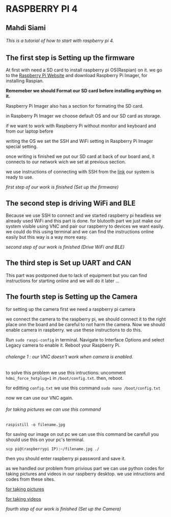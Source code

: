 # RASPBERRY PI 4
## Mahdi Siami
###### This is a tutorial of how to start with raspberry pi 4.

## The first step is Setting up the firmware
At first with need a SD card to install raspberry pi OS(Raspian) on it.
we go to the [Raspberry Pi Website](https://www.raspberrypi.com/) and download Raspberry Pi Imager, for installing Raspian.

**Rememeber we should Format our SD card before installing anything on it.**

Raspberry Pi Imager also has a section for formating the SD card.

in Raspberry Pi Imager we choose default OS and our SD card as storage.

if we want to work with Raspberry Pi without monitor and keyboard and from our laptop before 

writing the OS we set the SSH and WiFi setting in Raspberry Pi Imager special setting.

once writing is finished we put our SD card at back of our board and, it connects to our network wich we set at previous section.

we use instructions of connecting with SSH from the [link](https://www.tomshardware.com/reviews/raspberry-pi-headless-setup-how-to,6028.html)
our system is ready to use.


*first step of our work is finished (Set up the firmware)*

## The second step is driving WiFi and BLE

Because we use SSH to connect and we started raspberry pi headless we already used WiFi and this part is done.
for blutooth part we just make our system visible using VNC and pair our raspberry to devices we want easily.
we could do this using terminal and we can find the instructions online easily but this way is a way more easy.

*second step of our work is finished (Drive WiFi and BLE)*

## The third step is Set up UART and CAN
This part was postponed due to lack of equipment but you can find instructions for starting online and we will do it later ...

## The fourth step is Setting up the Camera

for setting up the camera first we need a raspberry pi camera

we connect the camera to the raspberry pi, we should connect it to the right place onn the board and be careful to not harm the camera.
Now we should enable camera in raspberry.
we use these instructions to do this.

Run `sudo raspi-config` in terminal.
Navigate to Interface Options and select Legacy camera to enable it.
Reboot your Raspberry Pi.

###### chalenge 1 : our VNC doesn't work when camera is enabled.
to solve this problem we use this intructions:
uncomment `hdmi_force_hotplug=1` in `/boot/config.txt`.
then, reboot.

for editting `config.txt` we use this command
`sudo nano /boot/config.txt`

now we can use our VNC again.
###### for taking pictures we can use this command 

`raspistill -o filename.jpg `

for saving our image on out pc we can use this command be carefull you should use this on your pc's terminal.

`scp pi@(raspberrypi IP):~/filename.jpg ./` 

then you should enter raspberry pi password and save it.

as we handled our problem from privious part we can use python codes for taking pictures and videos in our raspberry desktop.
we use intructions and codes from these sites.

[for taking pictures](https://howchoo.com/pi/how-to-take-a-picture-with-your-raspberry-pi#:~:text=3-,Enable%20the%20camera,enable%20it%20using%20raspi%2Dconfig.&text=Once%20raspi%2Dconfig%20opens%2C%20use,%22%20and%20then%20%22Finish%22.)

[for taking videos](https://raspberrypi-guide.github.io/electronics/image-and-video-recording)

*fourth step of our work is finished (Set up the Camera)*


